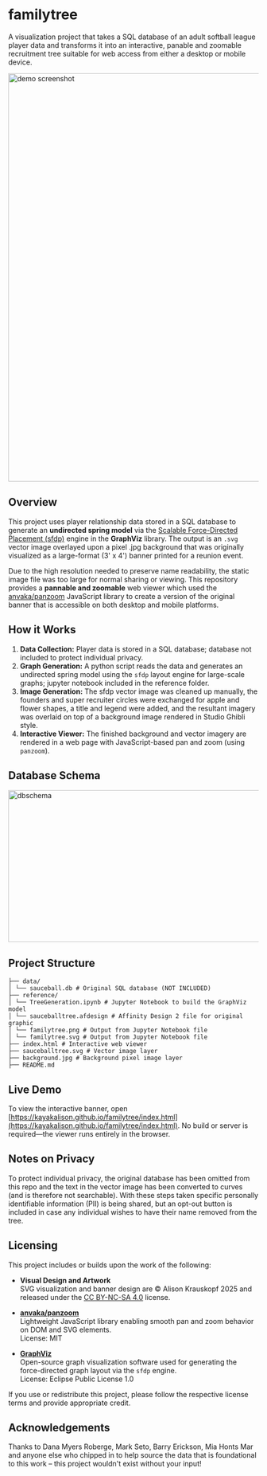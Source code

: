 # familytree
A visualization project that takes a SQL database of an adult softball league player data and transforms it into an interactive, panable and zoomable recruitment tree suitable for web access from either a desktop or mobile device.

<img width="1382" height="820" alt="demo screenshot" src="https://github.com/user-attachments/assets/8b7d3845-2300-4835-91db-7c9c696f041d" />

## Overview
This project uses player relationship data stored in a SQL database to generate an **undirected spring model** via the [Scalable Force-Directed Placement (sfdp)](https://graphviz.org/) engine in the **GraphViz** library. The output is an `.svg` vector image overlayed upon a pixel .jpg background that was originally visualized as a large-format (3' x 4') banner printed for a reunion event.

Due to the high resolution needed to preserve name readability, the static image file was too large for normal sharing or viewing. This repository provides a **pannable and zoomable** web viewer which used the [anvaka/panzoom](https://github.com/anvaka/panzoom) JavaScript library to create a version of the original banner that is accessible on both desktop and mobile platforms.

## How it Works
1. **Data Collection:** Player data is stored in a SQL database; database not included to protect individual privacy.
2. **Graph Generation:** A python script reads the data and generates an undirected spring model using the `sfdp` layout engine for large-scale graphs; jupyter notebook included in the reference folder.
3. **Image Generation:** The sfdp vector image was cleaned up manually, the founders and super recruiter circles were exchanged for apple and flower shapes, a title and legend were added, and the resultant imagery was overlaid on top of a background image rendered in Studio Ghibli style.
4. **Interactive Viewer:** The finished background and vector imagery are rendered in a web page with JavaScript-based pan and zoom (using `panzoom`).

## Database Schema
<img width="1252" height="305" alt="dbschema" src="https://github.com/user-attachments/assets/ce7b5bfd-83c6-45c6-b563-c8dcb50764e2" />

## Project Structure
```
├── data/
│ └── sauceball.db # Original SQL database (NOT INCLUDED)
├── reference/
│ └── TreeGeneration.ipynb # Jupyter Notebook to build the GraphViz model
│ └── sauceballtree.afdesign # Affinity Design 2 file for original graphic
│ └── familytree.png # Output from Jupyter Notebook file
│ └── familytree.svg # Output from Jupyter Notebook file
├── index.html # Interactive web viewer
├── sauceballtree.svg # Vector image layer
├── background.jpg # Background pixel image layer
├── README.md
```

## Live Demo
To view the interactive banner, open [https://kayakalison.github.io/familytree/index.html](https://kayakalison.github.io/familytree/index.html). No build or server is required—the viewer runs entirely in the browser.

## Notes on Privacy
To protect individual privacy, the original database has been omitted from this repo and the text in the vector image has been converted to curves (and is therefore not searchable). With these steps taken specific personally identifiable information (PII) is being shared, but an opt-out button is included in case any individual wishes to have their name removed from the tree.

## Licensing
This project includes or builds upon the work of the following:

- **Visual Design and Artwork**  
  SVG visualization and banner design are © Alison Krauskopf 2025 and released under the [CC BY-NC-SA 4.0](https://creativecommons.org/licenses/by-nc-sa/4.0/) license.

- **[anvaka/panzoom](https://github.com/anvaka/panzoom)**  
  Lightweight JavaScript library enabling smooth pan and zoom behavior on DOM and SVG elements.  
  License: MIT

- **[GraphViz](https://graphviz.org/)**  
  Open-source graph visualization software used for generating the force-directed graph layout via the `sfdp` engine.  
  License: Eclipse Public License 1.0

If you use or redistribute this project, please follow the respective license terms and provide appropriate credit.

## Acknowledgements
Thanks to Dana Myers Roberge, Mark Seto, Barry Erickson, Mia Honts Mar and anyone else who chipped in to help source the data that is foundational to this work – this project wouldn't exist without your input!
